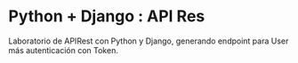 # Python + Django : API Res
Laboratorio de APIRest con Python y Django, generando endpoint para User más autenticación con Token.
